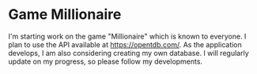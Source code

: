 # Game Millionaire

I'm starting work on the game "Millionaire" which is known to everyone. I plan to use the API available at https://opentdb.com/. As the application develops, I am also considering creating my own database. I will regularly update on my progress, so please follow my developments.

